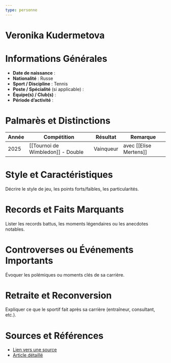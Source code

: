 ```yaml
---
type: personne
---
```


# Veronika Kudermetova

# Informations Générales
- **Date de naissance** :  
- **Nationalité** :  Russe
- **Sport / Discipline** :  Tennis 
- **Poste / Spécialité** (si applicable) :  
- **Équipe(s) / Club(s)** :  
- **Période d’activité** :  

# Palmarès et Distinctions
| Année | Compétition                       | Résultat  | Remarque               |
| ----- | --------------------------------- | --------- | ---------------------- |
| 2025  | [[Tournoi de Wimbledon]] - Double | Vainqueur | avec [[Elise Mertens]] |

# Style et Caractéristiques
Décrire le style de jeu, les points forts/faibles, les particularités.

# Records et Faits Marquants
Lister les records battus, les moments légendaires ou les anecdotes notables.

# Controverses ou Événements Importants
Évoquer les polémiques ou moments clés de sa carrière.

# Retraite et Reconversion
Expliquer ce que le sportif fait après sa carrière (entraîneur, consultant, etc.).

# Sources et Références
- [Lien vers une source](#)
- [Article détaillé](#)
